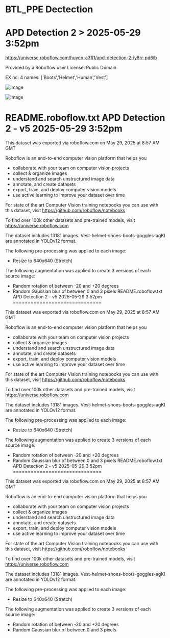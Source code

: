 # BTL_PPE Dectection
# APD Detection 2 > 2025-05-29 3:52pm
https://universe.roboflow.com/huyen-a3fl1/apd-detection-2-iy8rr-pd6ib

Provided by a Roboflow user
License: Public Domain

EX
nc: 4
names: ['Boots','Helmet','Human','Vest']

![image](https://github.com/user-attachments/assets/195bb671-8b63-4286-a88a-6f1ea9f47673)

![image](https://github.com/user-attachments/assets/92c82acd-c6dd-4354-9198-c24e7accd121)

README.roboflow.txt
APD Detection 2 - v5 2025-05-29 3:52pm
==============================

This dataset was exported via roboflow.com on May 29, 2025 at 8:57 AM GMT

Roboflow is an end-to-end computer vision platform that helps you
* collaborate with your team on computer vision projects
* collect & organize images
* understand and search unstructured image data
* annotate, and create datasets
* export, train, and deploy computer vision models
* use active learning to improve your dataset over time

For state of the art Computer Vision training notebooks you can use with this dataset,
visit https://github.com/roboflow/notebooks

To find over 100k other datasets and pre-trained models, visit https://universe.roboflow.com

The dataset includes 13181 images.
Vest-helmet-shoes-boots-goggles-agKI are annotated in YOLOv12 format.

The following pre-processing was applied to each image:
* Resize to 640x640 (Stretch)

The following augmentation was applied to create 3 versions of each source image:
* Random rotation of between -20 and +20 degrees
* Random Gaussian blur of between 0 and 3 pixels
README.roboflow.txt
APD Detection 2 - v5 2025-05-29 3:52pm
==============================

This dataset was exported via roboflow.com on May 29, 2025 at 8:57 AM GMT

Roboflow is an end-to-end computer vision platform that helps you
* collaborate with your team on computer vision projects
* collect & organize images
* understand and search unstructured image data
* annotate, and create datasets
* export, train, and deploy computer vision models
* use active learning to improve your dataset over time

For state of the art Computer Vision training notebooks you can use with this dataset,
visit https://github.com/roboflow/notebooks

To find over 100k other datasets and pre-trained models, visit https://universe.roboflow.com

The dataset includes 13181 images.
Vest-helmet-shoes-boots-goggles-agKI are annotated in YOLOv12 format.

The following pre-processing was applied to each image:
* Resize to 640x640 (Stretch)

The following augmentation was applied to create 3 versions of each source image:
* Random rotation of between -20 and +20 degrees
* Random Gaussian blur of between 0 and 3 pixels
README.roboflow.txt
APD Detection 2 - v5 2025-05-29 3:52pm
==============================

This dataset was exported via roboflow.com on May 29, 2025 at 8:57 AM GMT

Roboflow is an end-to-end computer vision platform that helps you
* collaborate with your team on computer vision projects
* collect & organize images
* understand and search unstructured image data
* annotate, and create datasets
* export, train, and deploy computer vision models
* use active learning to improve your dataset over time

For state of the art Computer Vision training notebooks you can use with this dataset,
visit https://github.com/roboflow/notebooks

To find over 100k other datasets and pre-trained models, visit https://universe.roboflow.com

The dataset includes 13181 images.
Vest-helmet-shoes-boots-goggles-agKI are annotated in YOLOv12 format.

The following pre-processing was applied to each image:
* Resize to 640x640 (Stretch)

The following augmentation was applied to create 3 versions of each source image:
* Random rotation of between -20 and +20 degrees
* Random Gaussian blur of between 0 and 3 pixels

